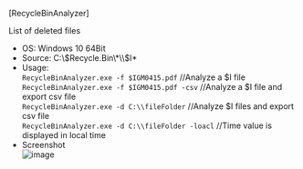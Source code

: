 [RecycleBinAnalyzer]  

List of deleted files  

- OS: Windows 10 64Bit  
- Source: C:\\$Recycle.Bin\*\\$I*  
- Usage:  
`RecycleBinAnalyzer.exe -f $IGM0415.pdf` //Analyze a $I file   
`RecycleBinAnalyzer.exe -f $IGM0415.pdf -csv` //Analyze a $I file and export csv file  
`RecycleBinAnalyzer.exe -d C:\\fileFolder` //Analyze $I files and export csv file  
`RecycleBinAnalyzer.exe -d C:\\fileFolder -loacl` //Time value is displayed in local time  
- Screenshot  
![image](https://user-images.githubusercontent.com/69110090/111858848-6d262380-897f-11eb-886a-c26fde80bc0f.png)  
